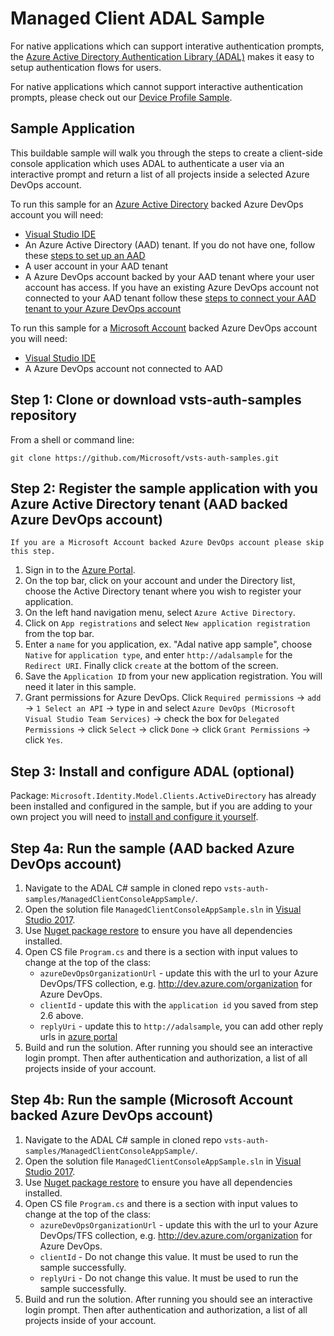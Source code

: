 # Managed Client ADAL Sample

For native applications which can support interative authentication prompts, the [Azure Active Directory Authentication Library (ADAL)](https://docs.microsoft.com/en-us/azure/active-directory/develop/active-directory-authentication-libraries) makes it easy to setup authentication flows for users.

For native applications which cannot support interactive authentication prompts, please check out our [Device Profile Sample](./../DeviceProfileSample/README.md).

## Sample Application

This buildable sample will walk you through the steps to create a client-side console application which uses ADAL to authenticate a user via an interactive prompt and return a list of all projects inside a selected Azure DevOps account.

To run this sample for an [Azure Active Directory](https://docs.microsoft.com/en-us/azure/active-directory/fundamentals/active-directory-whatis) backed Azure DevOps account you will need:
* [Visual Studio IDE](https://www.visualstudio.com/vs/)
* An Azure Active Directory (AAD) tenant. If you do not have one, follow these [steps to set up an AAD](https://docs.microsoft.com/en-us/azure/active-directory/develop/quickstart-create-new-tenant)
* A user account in your AAD tenant
* A Azure DevOps account backed by your AAD tenant where your user account has access. If you have an existing Azure DevOps account not connected to your AAD tenant follow these [steps to connect your AAD tenant to your Azure DevOps account](https://docs.microsoft.com/en-us/azure/devops/organizations/accounts/manage-azure-active-directory-groups-vsts?view=vsts&tabs=new-nav)

To run this sample for a [Microsoft Account](https://account.microsoft.com/account) backed Azure DevOps account you will need:
* [Visual Studio IDE](https://www.visualstudio.com/vs/)
* A Azure DevOps account not connected to AAD


## Step 1: Clone or download vsts-auth-samples repository

From a shell or command line: 
```no-highlight
git clone https://github.com/Microsoft/vsts-auth-samples.git
```

## Step 2: Register the sample application with you Azure Active Directory tenant (AAD backed Azure DevOps account)

```no-highlight
If you are a Microsoft Account backed Azure DevOps account please skip this step.
```

1. Sign in to the [Azure Portal](https://portal.azure.com).
2. On the top bar, click on your account and under the Directory list, choose the Active Directory tenant where you wish to register your application.
3. On the left hand navigation menu, select `Azure Active Directory`.
4. Click on `App registrations` and select `New application registration` from the top bar.
5. Enter a `name` for you application, ex. "Adal native app sample", choose `Native` for `application type`, and enter `http://adalsample` for the `Redirect URI`. Finally click `create` at the bottom of the screen.
6. Save the `Application ID` from your new application registration. You will need it later in this sample.
7. Grant permissions for Azure DevOps. Click `Required permissions` -> `add` -> `1 Select an API` -> type in and select `Azure DevOps (Microsoft Visual Studio Team Services)` -> check the box for `Delegated Permissions` -> click `Select` -> click `Done` -> click `Grant Permissions` -> click `Yes`.

## Step 3: Install and configure ADAL (optional)

Package: `Microsoft.Identity.Model.Clients.ActiveDirectory` has already been installed and configured in the sample, but if you are adding to your own project you will need to [install and configure it yourself](https://www.nuget.org/packages/Microsoft.IdentityModel.Clients.ActiveDirectory). 

## Step 4a: Run the sample (AAD backed Azure DevOps account)

1. Navigate to the ADAL C# sample in cloned repo `vsts-auth-samples/ManagedClientConsoleAppSample/`.
2. Open the solution file `ManagedClientConsoleAppSample.sln` in [Visual Studio 2017](https://www.visualstudio.com/downloads/).
3. Use [Nuget package restore](https://docs.microsoft.com/en-us/nuget/consume-packages/package-restore) to ensure you have all dependencies installed.
4. Open CS file `Program.cs` and there is a section with input values to change at the top of the class:
    * `azureDevOpsOrganizationUrl` - update this with the url to your Azure DevOps/TFS collection, e.g. http://dev.azure.com/organization for Azure DevOps.
    * `clientId` - update this with the `application id` you saved from step 2.6 above.
    * `replyUri` - update this to `http://adalsample`, you can add other reply urls in [azure portal](https://portal.azure.com)
5. Build and run the solution. After running you should see an interactive login prompt. Then after authentication and authorization, a list of all projects inside of your account.

## Step 4b: Run the sample (Microsoft Account backed Azure DevOps account)

1. Navigate to the ADAL C# sample in cloned repo `vsts-auth-samples/ManagedClientConsoleAppSample/`.
2. Open the solution file `ManagedClientConsoleAppSample.sln` in [Visual Studio 2017](https://www.visualstudio.com/downloads/).
3. Use [Nuget package restore](https://docs.microsoft.com/en-us/nuget/consume-packages/package-restore) to ensure you have all dependencies installed.
4. Open CS file `Program.cs` and there is a section with input values to change at the top of the class:
    * `azureDevOpsOrganizationUrl` - update this with the url to your Azure DevOps/TFS collection, e.g. http://dev.azure.com/organization for Azure DevOps.
    * `clientId` - Do not change this value. It must be used to run the sample successfully.
    * `replyUri` - Do not change this value. It must be used to run the sample successfully.
5. Build and run the solution. After running you should see an interactive login prompt. Then after authentication and authorization, a list of all projects inside of your account.

